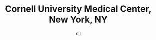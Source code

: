 ---
title: "Cornell University Medical Center, New York, NY"
project_id: 
date: nil
conference_id: ""
presenters:
   - peter_bandettini
summary: "Cornell University Medical Center, New York, NY"
file: /assets/presentations/
filename: 
layout: presentation
---